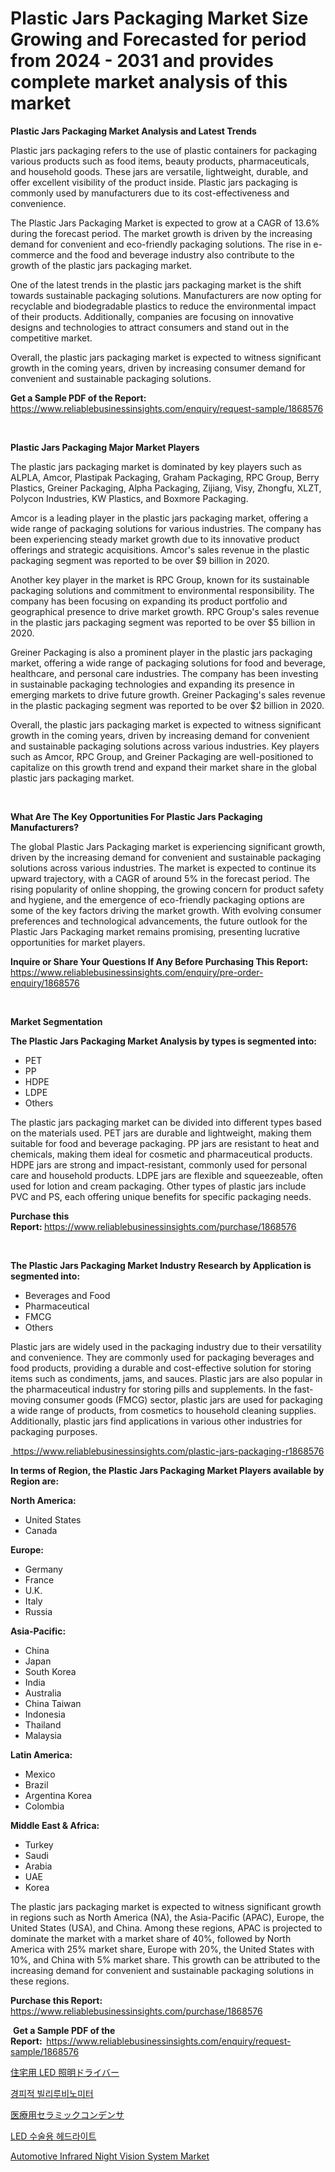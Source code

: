 <p><h1>Plastic Jars Packaging Market Size Growing and Forecasted for period from 2024 - 2031 and provides complete market analysis of this market</h1></p><p><strong>Plastic Jars Packaging Market Analysis and Latest Trends</strong></p>
<p><p>Plastic jars packaging refers to the use of plastic containers for packaging various products such as food items, beauty products, pharmaceuticals, and household goods. These jars are versatile, lightweight, durable, and offer excellent visibility of the product inside. Plastic jars packaging is commonly used by manufacturers due to its cost-effectiveness and convenience.</p><p>The Plastic Jars Packaging Market is expected to grow at a CAGR of 13.6% during the forecast period. The market growth is driven by the increasing demand for convenient and eco-friendly packaging solutions. The rise in e-commerce and the food and beverage industry also contribute to the growth of the plastic jars packaging market.</p><p>One of the latest trends in the plastic jars packaging market is the shift towards sustainable packaging solutions. Manufacturers are now opting for recyclable and biodegradable plastics to reduce the environmental impact of their products. Additionally, companies are focusing on innovative designs and technologies to attract consumers and stand out in the competitive market.</p><p>Overall, the plastic jars packaging market is expected to witness significant growth in the coming years, driven by increasing consumer demand for convenient and sustainable packaging solutions.</p></p>
<p><strong>Get a Sample PDF of the Report:&nbsp;</strong> <a href="https://www.reliablebusinessinsights.com/enquiry/request-sample/1868576">https://www.reliablebusinessinsights.com/enquiry/request-sample/1868576</a></p>
<p>&nbsp;</p>
<p><strong>Plastic Jars Packaging Major Market Players</strong></p>
<p><p>The plastic jars packaging market is dominated by key players such as ALPLA, Amcor, Plastipak Packaging, Graham Packaging, RPC Group, Berry Plastics, Greiner Packaging, Alpha Packaging, Zijiang, Visy, Zhongfu, XLZT, Polycon Industries, KW Plastics, and Boxmore Packaging.</p><p>Amcor is a leading player in the plastic jars packaging market, offering a wide range of packaging solutions for various industries. The company has been experiencing steady market growth due to its innovative product offerings and strategic acquisitions. Amcor's sales revenue in the plastic packaging segment was reported to be over $9 billion in 2020.</p><p>Another key player in the market is RPC Group, known for its sustainable packaging solutions and commitment to environmental responsibility. The company has been focusing on expanding its product portfolio and geographical presence to drive market growth. RPC Group's sales revenue in the plastic jars packaging segment was reported to be over $5 billion in 2020.</p><p>Greiner Packaging is also a prominent player in the plastic jars packaging market, offering a wide range of packaging solutions for food and beverage, healthcare, and personal care industries. The company has been investing in sustainable packaging technologies and expanding its presence in emerging markets to drive future growth. Greiner Packaging's sales revenue in the plastic packaging segment was reported to be over $2 billion in 2020.</p><p>Overall, the plastic jars packaging market is expected to witness significant growth in the coming years, driven by increasing demand for convenient and sustainable packaging solutions across various industries. Key players such as Amcor, RPC Group, and Greiner Packaging are well-positioned to capitalize on this growth trend and expand their market share in the global plastic jars packaging market.</p></p>
<p>&nbsp;</p>
<p><strong>What Are The Key Opportunities For Plastic Jars Packaging Manufacturers?</strong></p>
<p><p>The global Plastic Jars Packaging market is experiencing significant growth, driven by the increasing demand for convenient and sustainable packaging solutions across various industries. The market is expected to continue its upward trajectory, with a CAGR of around 5% in the forecast period. The rising popularity of online shopping, the growing concern for product safety and hygiene, and the emergence of eco-friendly packaging options are some of the key factors driving the market growth. With evolving consumer preferences and technological advancements, the future outlook for the Plastic Jars Packaging market remains promising, presenting lucrative opportunities for market players.</p></p>
<p><strong>Inquire or Share Your Questions If Any Before Purchasing This Report:</strong> <a href="https://www.reliablebusinessinsights.com/enquiry/pre-order-enquiry/1868576">https://www.reliablebusinessinsights.com/enquiry/pre-order-enquiry/1868576</a></p>
<p>&nbsp;</p>
<p><strong>Market Segmentation</strong></p>
<p><strong>The Plastic Jars Packaging Market Analysis by types is segmented into:</strong></p>
<p><ul><li>PET</li><li>PP</li><li>HDPE</li><li>LDPE</li><li>Others</li></ul></p>
<p><p>The plastic jars packaging market can be divided into different types based on the materials used. PET jars are durable and lightweight, making them suitable for food and beverage packaging. PP jars are resistant to heat and chemicals, making them ideal for cosmetic and pharmaceutical products. HDPE jars are strong and impact-resistant, commonly used for personal care and household products. LDPE jars are flexible and squeezeable, often used for lotion and cream packaging. Other types of plastic jars include PVC and PS, each offering unique benefits for specific packaging needs.</p></p>
<p><strong>Purchase this Report:&nbsp;</strong><a href="https://www.reliablebusinessinsights.com/purchase/1868576">https://www.reliablebusinessinsights.com/purchase/1868576</a></p>
<p>&nbsp;</p>
<p><strong>The Plastic Jars Packaging Market Industry Research by Application is segmented into:</strong></p>
<p><ul><li>Beverages and Food</li><li>Pharmaceutical</li><li>FMCG</li><li>Others</li></ul></p>
<p><p>Plastic jars are widely used in the packaging industry due to their versatility and convenience. They are commonly used for packaging beverages and food products, providing a durable and cost-effective solution for storing items such as condiments, jams, and sauces. Plastic jars are also popular in the pharmaceutical industry for storing pills and supplements. In the fast-moving consumer goods (FMCG) sector, plastic jars are used for packaging a wide range of products, from cosmetics to household cleaning supplies. Additionally, plastic jars find applications in various other industries for packaging purposes.</p></p>
<p><a href="https://www.reliablebusinessinsights.com/plastic-jars-packaging-r1868576">&nbsp;https://www.reliablebusinessinsights.com/plastic-jars-packaging-r1868576</a></p>
<p><strong>In terms of Region, the Plastic Jars Packaging Market Players available by Region are:</strong></p>
<p>
    <p> <strong> North America: </strong>
        <ul>
            <li>United States</li>
            <li>Canada</li>
        </ul>
        </p> 
    <p> <strong> Europe: </strong>
        <ul>
            <li>Germany</li>
            <li>France</li>
            <li>U.K.</li>
            <li>Italy</li>
            <li>Russia</li>
        </ul>
        </p> 
    <p> <strong> Asia-Pacific: </strong>
        <ul>
            <li>China</li>
            <li>Japan</li>
            <li>South Korea</li>
            <li>India</li>
            <li>Australia</li>
            <li>China Taiwan</li>
            <li>Indonesia</li>
            <li>Thailand</li>
            <li>Malaysia</li>
        </ul>
        </p> 
    <p> <strong> Latin America: </strong>
        <ul>
            <li>Mexico</li>
            <li>Brazil</li>
            <li>Argentina Korea</li>
            <li>Colombia</li>
        </ul>
        </p> 
    <p> <strong> Middle East & Africa: </strong>
        <ul>
            <li>Turkey</li>
            <li>Saudi</li>
            <li>Arabia</li>
            <li>UAE</li>
            <li>Korea</li>
        </ul>
    </p>
    </p>
<p><p>The plastic jars packaging market is expected to witness significant growth in regions such as North America (NA), the Asia-Pacific (APAC), Europe, the United States (USA), and China. Among these regions, APAC is projected to dominate the market with a market share of 40%, followed by North America with 25% market share, Europe with 20%, the United States with 10%, and China with 5% market share. This growth can be attributed to the increasing demand for convenient and sustainable packaging solutions in these regions.</p></p>
<p><strong>Purchase this Report: </strong><a href="https://www.reliablebusinessinsights.com/purchase/1868576">https://www.reliablebusinessinsights.com/purchase/1868576</a></p>
<p>&nbsp;<strong>Get a Sample PDF of the Report:&nbsp;&nbsp;</strong><a href="https://www.reliablebusinessinsights.com/enquiry/request-sample/1868576">https://www.reliablebusinessinsights.com/enquiry/request-sample/1868576</a></p>
<p><strong></strong></p>
<p><p><a href="https://medium.com/@reannakling/%E3%82%B0%E3%83%AD%E3%83%BC%E3%83%90%E3%83%AB%E5%B1%85%E4%BD%8F%E7%94%A8led%E7%85%A7%E6%98%8E%E3%83%89%E3%83%A9%E3%82%A4%E3%83%90%E3%83%BC%E3%83%9E%E3%83%BC%E3%82%B1%E3%83%83%E3%83%88%E3%81%AE%E7%AF%84%E5%9B%B2%E3%81%AB%E3%81%A4%E3%81%84%E3%81%A6-%E6%80%A5%E9%80%9F%E3%81%AB%E6%88%90%E9%95%B7%E3%81%99%E3%82%8B-%E3%81%AEcagr%E3%81%8C2024%E5%B9%B4%E3%81%8B%E3%82%892031%E5%B9%B4%E3%81%BE%E3%81%A7%E3%81%AE%E6%9C%9F%E9%96%93%E3%81%AB%E4%BA%88%E6%B8%AC%E3%81%95%E3%82%8C%E3%81%A6%E3%81%84%E3%81%BE%E3%81%99-f6793ae04515">住宅用 LED 照明ドライバー</a></p><p><a href="https://medium.com/@audieyost2004/%EA%B8%80%EB%A1%9C%EB%B2%8C-%ED%94%BC%EB%B6%80-%ED%88%AC%EA%B3%BC%EC%84%B1-%EB%B9%8C%EB%A6%AC%EB%A3%A8%EB%B9%84%EB%85%B8-%EB%AF%B8%ED%84%B0-%EC%8B%9C%EC%9E%A5%EC%9D%80-2024%EB%85%84%EB%B6%80%ED%84%B0-2031%EB%85%84%EA%B9%8C%EC%A7%80-%EC%9D%98-cagr%EB%A1%9C-%EC%84%B1%EC%9E%A5%ED%95%A0-%EA%B2%83%EC%9C%BC%EB%A1%9C-%EC%98%88%EC%B8%A1%EB%90%A9%EB%8B%88%EB%8B%A4-dd65f9b21c83">경피적 빌리루비노미터</a></p><p><a href="https://medium.com/@hornbakerbarbara/%E5%8C%BB%E7%99%82%E7%94%A8%E3%82%BB%E3%83%A9%E3%83%9F%E3%83%83%E3%82%AF%E3%82%B3%E3%83%B3%E3%83%87%E3%83%B3%E3%82%B5%E3%81%AE%E5%B8%82%E5%A0%B4%E8%A6%8B%E9%80%9A%E3%81%97-%E5%AE%8C%E5%85%A8%E3%81%AA%E7%94%A3%E6%A5%AD%E5%88%86%E6%9E%90-2024%E5%B9%B4%E3%81%8B%E3%82%892031%E5%B9%B4%E3%81%BE%E3%81%A7-fdfaf5494fb6">医療用セラミックコンデンサ</a></p><p><a href="https://medium.com/@albinbrakus2023/2024%EB%85%84%EB%B6%80%ED%84%B0-2031%EB%85%84%EA%B9%8C%EC%A7%80-led-%EC%88%98%EC%88%A0%EC%9A%A9-%ED%97%A4%EB%93%9C%EB%9D%BC%EC%9D%B4%ED%8A%B8-%EC%8B%9C%EC%9E%A5-%EC%A0%90%EC%9C%A0%EC%9C%A8-%EB%B0%8F-%EA%B2%BD%EC%9F%81-%ED%92%8D%EA%B2%BD%EC%97%90-%EB%8C%80%ED%95%9C-%ED%86%B5%EC%B0%B0%EB%A0%A5-b84bcd9b3e82">LED 수술용 헤드라이트</a></p><p><a href="https://github.com/RickHolmes3/Market-Research-Report-List-5/blob/main/automotive-infrared-night-vision-system-market.md">Automotive Infrared Night Vision System Market</a></p></p>